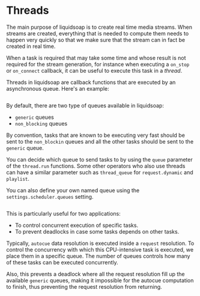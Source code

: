 # Threads

The main purpose of liquidsoap is to create real time media streams. When streams are created, everything that
is needed to compute them needs to happen very quickly so that we make sure that the stream can in fact
be created in real time.

When a task is required that may take some time and whose result is not required for the stream generation,
for instance when executing a `on_stop` or `on_connect` callback, it can be useful to execute this task in a _thread_.

Threads in liquidsoap are callback functions that are executed by an asynchronous queue. Here's an example:

```{.liquidsoap include="task-example.liq"}

```

By default, there are two type of queues available in liquidsoap:

- `generic` queues
- `non_blocking` queues

By convention, tasks that are known to be executing very fast should be sent to the
`non_blockin` queues and all the other tasks should be sent to the `generic` queue.

You can decide which queue to send tasks to by using the `queue` parameter of the
`thread.run` functions. Some other operators who also use threads can have a similar
parameter such as `thread_queue` for `request.dynamic` and `playlist`.

You can also define your own named queue using the `settings.scheduler.queues` setting.

```{.liquidsoap include="task-with-queue.liq"}
```

This is particularly useful for two applications:

- To control concurrent execution of specific tasks.
- To prevent deadlocks in case some tasks depends on other tasks.

Typically, `autocue` data resolution is executed inside a `request` resolution. To
control the concurrency with which this CPU-intensive task is executed, we place them
in a specific queue. The number of queues controls how many of these tasks can be executed
concurrently.

Also, this prevents a deadlock where all the request resolution fill up the available
`generic` queues, making it impossible for the autocue computation to finish, thus preventing
the request resolution from returning.
